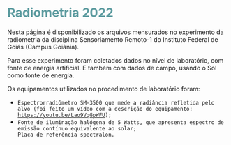 
<h1 style="color: #5e9ca0;">Radiometria 2022</h1>
<p dir="auto">Nesta p&aacute;gina &eacute; disponibilizado os arquivos mensurados no experimento da radiometria da disciplina Sensoriamento Remoto-1 do Instituto Federal de Goi&aacute;s (Campus Goi&acirc;nia).</p>
<p dir="auto">Para esse experimento foram coletados dados no n&iacute;vel de laborat&oacute;rio, com fonte de energia artificial. E tamb&eacute;m com dados de campo, usando o Sol como fonte de energia.</p>
<p dir="auto">Os equipamentos utilizados no procedimento de laborat&oacute;rio foram:</p>
<div class="snippet-clipboard-content position-relative overflow-auto">
<ul>
<li><code class="notranslate">Espectrorradi&ocirc;metro SM-3500 que mede a radi&acirc;ncia refletida pelo alvo (foi feito um v&iacute;deo com a descri&ccedil;&atilde;o do equipamento: <a href="https://youtu.be/Lao9VqGpWFU" target="_blank">https://youtu.be/Lao9VqGpWFU</a>);</code></li>
<li><code class="notranslate">Fonte de ilumina&ccedil;&atilde;o hal&oacute;gena de 5 Watts, que apresenta espectro de emiss&atilde;o cont&iacute;nuo equivalente ao solar;
Placa de refer&ecirc;ncia spectralon.
</code></li>
</ul>
</div>
<p>&nbsp;</p>
<p><strong>&nbsp;</strong></p>
